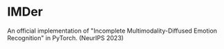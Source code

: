 # IMDer
An official implementation of "Incomplete Multimodality-Diffused Emotion Recognition" in PyTorch. (NeurIPS 2023)
